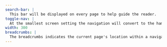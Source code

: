 ```yaml
---
search-bar: |
  This bar will be displayed on every page to help guide the reader.
toggle-nav: |
  At the smallest screen setting the navigation will convert to the hamburger nav. Upon clicking it will show the main navigation.
width: 300
breadcrumbs: |
  The breadcrumbs indicates the current page's location within a navigational hierarchy.
---
```

